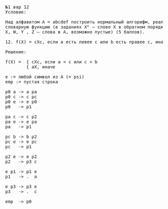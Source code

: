 <pre>
№1 вар 12
Условие: 

Над алфавитом A = abcdef построить нормальный алгорифм, реализующий заданную
словарную функцию (в заданиях Xᴿ — слово X в обратном порядке, |X| — длина слова,
X, W, Y , Z — слова в A, возможно пустые) (5 баллов).

12. f(X) = cXc, если a есть левее c или b есть правее c, иначе f(X) = aX.

Решение:

f(X) =	{ cXc, если a < c или с < b
        { aX, иначе

e := любой символ из A (= psi)
emp := пустая строка

p0 a -> a pa
p0 c -> c pc
p0 e -> e p0
p0   -> p1

pa c -> c p2
pa e -> e pa
pa   -> p1

pc b -> b p2
pc e -> e pc
pc   -> p1

p2 e -> e p2
p2   -> p3 c

e p1 -> p1 e
p1   -> .  a

e p3 -> p3 e
p3   -> .  c

emp  -> p0

</pre>